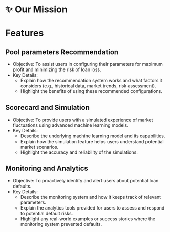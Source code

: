 # ✨ Our Mission

# Features

## Pool parameters Recommendation

- Objective: To assist users in configuring their parameters for maximum profit and minimizing the risk of loan loss.
- Key Details:
    - Explain how the recommendation system works and what factors it considers (e.g., historical data, market trends, risk assessment).
    - Highlight the benefits of using these recommended configurations.

## Scorecard and Simulation

- Objective: To provide users with a simulated experience of market fluctuations using advanced machine learning models.
- Key Details:
    - Describe the underlying machine learning model and its capabilities.
    - Explain how the simulation feature helps users understand potential market scenarios.
    - Highlight the accuracy and reliability of the simulations.

## Monitoring and Analytics

- Objective: To proactively identify and alert users about potential loan defaults.
- Key Details:
    - Describe the monitoring system and how it keeps track of relevant parameters.
    - Explain the analytics tools provided for users to assess and respond to potential default risks.
    - Highlight any real-world examples or success stories where the monitoring system prevented defaults.